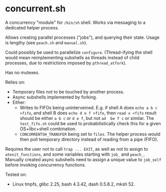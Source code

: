 concurrent.sh
=============

A concurrency "module" for `/bin/sh` shell.
Works via messaging to a dedicated helper process.

Allows creating parallel processes ("jobs"), and querying their state.
Usage is lengthy (see `peach.sh` and `manual.sh`).

Could possibly be used to parallelize `configure`.
(Thread-ifying the shell would mean reimplementing subshells as threads
instead of child processes, due to restrictions imposed by `pthread_atfork`).

Has no mutexes.

Relies on:
- Temporary files not to be touched by another process.
- Async subshells implemented by forking.
- Either:
  * Writes to FIFOs being uninterveined. E.g. if shell A does `echo a b c >fifo`,
    and shell B does `echo d e f >fifo`, then `read x <fifo` result should be either
    `a b c` or `d e f`, but not `ad  be f c` or similar.  The `test_fifo.sh` could
    be used to probabilistically check this for a given OS+libc+shell combination.
  * `CONCURRENTSH_TRANSFER` being set to `files`.  The helper process would
    then poll temporary directory instead of reading from a pipe (FIFO).

Requires the user not to call `trap ... EXIT`, as well as not to assign to
`atexit_functions`, and some variables starting with `job_` and `peach_`.
Manually created async subshells need to assign a unique value to `job_self`
before invoking concurrency functions.

Tested on:
- Linux tmpfs, glibc 2.25, bash 4.3.42, dash 0.5.8.2, mksh 52.
